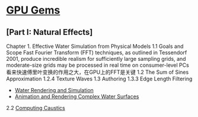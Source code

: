 # [GPU Gems](https://developer.nvidia.com/gpugems/gpugems/foreword)

## [Part I: Natural Effects]

Chapter 1. Effective Water Simulation  from Physical Models
1.1 Goals and Scope
Fast Fourier Transform (FFT) techniques, as outlined in Tessendorf 2001, produce incredible realism for sufficiently large sampling grids, and moderate-size grids may be processed in real time on consumer-level PCs看来快速傅里叶变换的作用之大，在GPU上的FFT是关键
1.2 The Sum of Sines Approximation
1.2.4 Texture Waves
1.3 Authoring
1.3.3 Edge Length Filtering

- [Water Rendering and Simulation](http://vterrain.org/Water/index.html)
- [Animation and Rendering Complex Water Surfaces](http://graphics.stanford.edu/papers/water-sg02/water.pdf)

2.2 [Computing Caustics](https://developer.nvidia.com/gpugems/gpugems/part-i-natural-effects/chapter-2-rendering-water-caustics)

